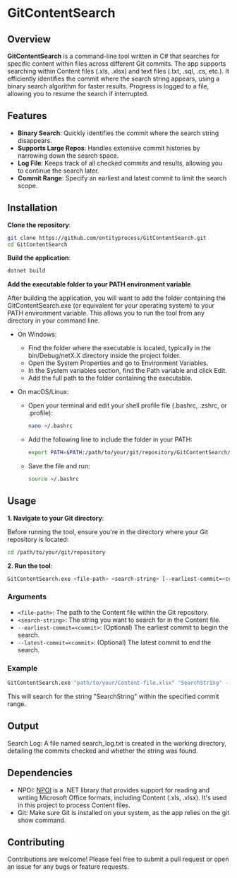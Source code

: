 # GitContentSearch

## Overview

**GitContentSearch** is a command-line tool written in C# that searches for specific content within files across different Git commits. The app supports searching within Content files (.xls, .xlsx) and text files (.txt, .sql, .cs, etc.). It efficiently identifies the commit where the search string appears, using a binary search algorithm for faster results. Progress is logged to a file, allowing you to resume the search if interrupted.

## Features

- **Binary Search**: Quickly identifies the commit where the search string disappears.
- **Supports Large Repos**: Handles extensive commit histories by narrowing down the search space.
- **Log File**: Keeps track of all checked commits and results, allowing you to continue the search later.
- **Commit Range**: Specify an earliest and latest commit to limit the search scope.

## Installation

**Clone the repository**:

```bash
git clone https://github.com/entityprocess/GitContentSearch.git
cd GitContentSearch
```

**Build the application**:

```bash
dotnet build
```

**Add the executable folder to your PATH environment variable**

After building the application, you will want to add the folder containing the GitContentSearch.exe (or equivalent for your operating system) to your PATH environment variable. This allows you to run the tool from any directory in your command line.

* On Windows:
  * Find the folder where the executable is located, typically in the bin/Debug/netX.X directory inside the project folder.
  * Open the System Properties and go to Environment Variables.
  * In the System variables section, find the Path variable and click Edit.
  * Add the full path to the folder containing the executable.

* On macOS/Linux:

  * Open your terminal and edit your shell profile file (.bashrc, .zshrc, or .profile):
    ```bash
    nano ~/.bashrc
    ```

  * Add the following line to include the folder in your PATH:
    ```bash
    export PATH=$PATH:/path/to/your/git/repository/GitContentSearch/bin/Debug/netX.X
    ```

  * Save the file and run:
    ```bash
    source ~/.bashrc
    ```

## Usage

**1. Navigate to your Git directory**:
  
Before running the tool, ensure you're in the directory where your Git repository is located:

```bash
cd /path/to/your/git/repository
```
**2. Run the tool**:

```bash
GitContentSearch.exe <file-path> <search-string> [--earliest-commit=<commit>] [--latest-commit=<commit>]
```

### Arguments

* `<file-path>`: The path to the Content file within the Git repository.
* `<search-string>`: The string you want to search for in the Content file.
* `--earliest-commit=<commit>`: (Optional) The earliest commit to begin the search.
* `--latest-commit=<commit>`: (Optional) The latest commit to end the search.

### Example

```bash
GitContentSearch.exe "path/to/your/Content-file.xlsx" "SearchString" --earliest-commit=abc123 --latest-commit=def456
```

This will search for the string "SearchString" within the specified commit range.

## Output

Search Log: A file named search_log.txt is created in the working directory, detailing the commits checked and whether the string was found.

## Dependencies

* NPOI: [NPOI](https://github.com/nissl-lab/npoi) is a .NET library that provides support for reading and writing Microsoft Office formats, including Content (.xls, .xlsx). It's used in this project to process Content files.
* Git: Make sure Git is installed on your system, as the app relies on the git show command.

## Contributing

Contributions are welcome! Please feel free to submit a pull request or open an issue for any bugs or feature requests.
